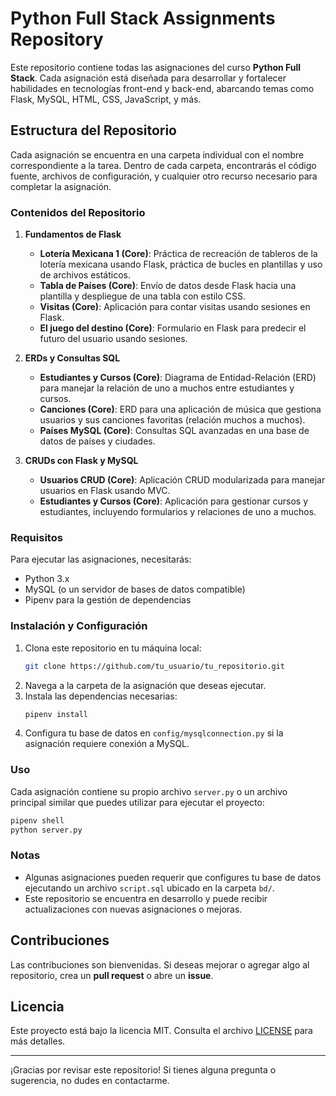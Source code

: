 
# Python Full Stack Assignments Repository

Este repositorio contiene todas las asignaciones del curso **Python Full Stack**. Cada asignación está diseñada para desarrollar y fortalecer habilidades en tecnologías front-end y back-end, abarcando temas como Flask, MySQL, HTML, CSS, JavaScript, y más.

## Estructura del Repositorio

Cada asignación se encuentra en una carpeta individual con el nombre correspondiente a la tarea. Dentro de cada carpeta, encontrarás el código fuente, archivos de configuración, y cualquier otro recurso necesario para completar la asignación.

### Contenidos del Repositorio

1. **Fundamentos de Flask**
   - **Lotería Mexicana 1 (Core)**: Práctica de recreación de tableros de la lotería mexicana usando Flask, práctica de bucles en plantillas y uso de archivos estáticos.
   - **Tabla de Países (Core)**: Envío de datos desde Flask hacia una plantilla y despliegue de una tabla con estilo CSS.
   - **Visitas (Core)**: Aplicación para contar visitas usando sesiones en Flask.
   - **El juego del destino (Core)**: Formulario en Flask para predecir el futuro del usuario usando sesiones.

2. **ERDs y Consultas SQL**
   - **Estudiantes y Cursos (Core)**: Diagrama de Entidad-Relación (ERD) para manejar la relación de uno a muchos entre estudiantes y cursos.
   - **Canciones (Core)**: ERD para una aplicación de música que gestiona usuarios y sus canciones favoritas (relación muchos a muchos).
   - **Países MySQL (Core)**: Consultas SQL avanzadas en una base de datos de países y ciudades.

3. **CRUDs con Flask y MySQL**
   - **Usuarios CRUD (Core)**: Aplicación CRUD modularizada para manejar usuarios en Flask usando MVC.
   - **Estudiantes y Cursos (Core)**: Aplicación para gestionar cursos y estudiantes, incluyendo formularios y relaciones de uno a muchos.

### Requisitos

Para ejecutar las asignaciones, necesitarás:
- Python 3.x
- MySQL (o un servidor de bases de datos compatible)
- Pipenv para la gestión de dependencias

### Instalación y Configuración

1. Clona este repositorio en tu máquina local:
   ```bash
   git clone https://github.com/tu_usuario/tu_repositorio.git
   ```
2. Navega a la carpeta de la asignación que deseas ejecutar.
3. Instala las dependencias necesarias:
   ```bash
   pipenv install
   ```
4. Configura tu base de datos en `config/mysqlconnection.py` si la asignación requiere conexión a MySQL.

### Uso

Cada asignación contiene su propio archivo `server.py` o un archivo principal similar que puedes utilizar para ejecutar el proyecto:
```bash
pipenv shell
python server.py
```

### Notas

- Algunas asignaciones pueden requerir que configures tu base de datos ejecutando un archivo `script.sql` ubicado en la carpeta `bd/`.
- Este repositorio se encuentra en desarrollo y puede recibir actualizaciones con nuevas asignaciones o mejoras.

## Contribuciones

Las contribuciones son bienvenidas. Si deseas mejorar o agregar algo al repositorio, crea un **pull request** o abre un **issue**.

## Licencia

Este proyecto está bajo la licencia MIT. Consulta el archivo [LICENSE](LICENSE) para más detalles.

---

¡Gracias por revisar este repositorio! Si tienes alguna pregunta o sugerencia, no dudes en contactarme.
